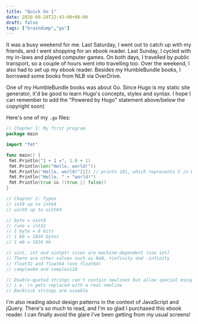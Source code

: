 ```yaml
---
title: "Quick Go 1"
date: 2020-09-28T22:43:00+08:00
draft: false
tags: ["braindump","go"]
---
```

It was a busy weekend for me. Last Saturday, I went out to catch up with my friends, and I went shopping for an ebook reader. Last Sunday, I cycled with my in-laws and played computer games. On both days, I travelled by public transport, so a couple of hours went into travelling too. Over the weekend, I also had to set up my ebook reader. Besides my HumbleBundle books, I borrowed some books from NLB via OverDrive.

One of my HumbleBundle books was about Go. Since Hugo is my static site generator, it'd be good to learn Hugo's concepts, styles and syntax. I hope I can remember to add the "Powered by Hugo" statement above/below the copyright soon)

Here's one of my `.go` files:

```go
// Chapter 1: My first program
package main

import "fmt"

func main() {
 fmt.Println("1 + 1 =", 1.0 + 1)
 fmt.Println(len("Hello, world!"))
 fmt.Println("Hello, world!"[1]) // prints 101, which represents 5 in binary, instead of 'e'
 fmt.Println("Hello, " + "world!")
 fmt.Println(true && !(true || false))
}

// Chapter 2: Types
// int8 up to int64
// uint8 up to uint64

// byte = uint8
// rune = int32
// 1 byte = 8 bits
// 1 kb = 1024 bytes
// 1 mb = 1024 kb

// uint, int and uintptr sizes are machine-dependent (use int)
// There are other values such as NaN, +infinity and -infinity
// float32 and float64 (use float64)
// complex64 and complex128

// Double-quoted strings can't contain newlines but allow special escape sequences
// i.e. \n gets replaced with a real newline
// Backtick strings are useable
```

I'm also reading about design patterns in the context of JavaScript and jQuery. There's so much to read, and I'm so glad I purchased this ebook reader. I can finally avoid the glare I've been getting from my usual screens!
